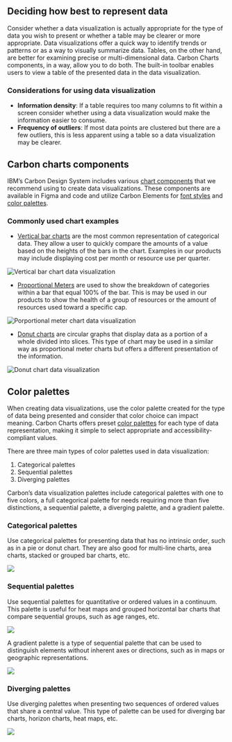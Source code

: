 ## Deciding how best to represent data

Consider whether a data visualization is actually appropriate for the type of data you wish to present or whether a table may be clearer or more appropriate. Data visualizations offer a quick way to identify trends or patterns or as a way to visually summarize data. Tables, on the other hand, are better for examining precise or multi-dimensional data. Carbon Charts components, in a way, allow you to do both. The built-in toolbar enables users to view a table of the presented data in the data visualization.

### Considerations for using data visualization

- **Information density**: If a table requires too many columns to fit within a screen consider whether using a data visualization would make the information easier to consume.
- **Frequency of outliers**: If most data points are clustered but there are a few outliers, this is less apparent using a table so a data visualization may be clearer.

## Carbon charts components

IBM’s Carbon Design System includes various [chart components](https://carbondesignsystem.com/data-visualization/chart-types/) that we recommend using to create data visualizations. These components are available in Figma and code and utilize Carbon Elements for [font styles](https://carbondesignsystem.com/elements/typography/overview/) and [color palettes](https://carbondesignsystem.com/elements/color/overview/).

### Commonly used chart examples

* [Vertical bar charts](https://charts.carbondesignsystem.com/bar#vertical) are the most common representation of categorical data. They allow a user to quickly compare the amounts of a value based on the heights of the bars in the chart. Examples in our products may include displaying cost per month or resource use per quarter.

![Vertical bar chart data visualization](/assets/patterns/data-visualization/color-usage/data-visualization-example-vertical-bar.png)

* [Proportional Meters]( https://carbondesignsystem.com/data-visualization/simple-charts/#meter-(proportional)) are used to show the breakdown of categories within a bar that equal 100% of the bar. This is may be used in our products to show the health of a group of resources or the amount of resources used toward a specific cap.

![Porportional meter chart data visualization](/assets/patterns/data-visualization/color-usage/data-visualization-example-proportional-meter.png)

* [Donut charts](https://carbondesignsystem.com/data-visualization/simple-charts/#donut) are circular graphs that display data as a portion of a whole divided into slices. This type of chart may be used in a similar way as proportional meter charts but offers a different presentation of the information.

![Donut chart data visualization](/assets/patterns/data-visualization/color-usage/data-visualization-example-donut.png)


## Color palettes

When creating data visualizations, use the color palette created for the type of data being presented and consider that color choice can impact meaning. Carbon Charts offers preset [color palettes](https://carbondesignsystem.com/data-visualization/color-palettes/) for each type of data representation, making it simple to select appropriate and accessibility-compliant values.

There are three main types of color palettes used in data visualization:

1. Categorical palettes
2. Sequential palettes
3. Diverging palettes

Carbon’s data visualization palettes include categorical palettes with one to five colors, a full categorical palette for needs requiring more than five distinctions, a sequential palette, a diverging palette, and a gradient palette.

### Categorical palettes

Use categorical palettes for presenting data that has no intrinsic order, such as in a pie or donut chart. They are also good for multi-line charts, area charts, stacked or grouped bar charts, etc.

![](/assets/patterns/data-visualization/color-usage/data-visualization-categorical.png)

### Sequential palettes

Use sequential palettes for quantitative or ordered values in a continuum. This palette is useful for heat maps and grouped horizontal bar charts that compare sequential groups, such as age ranges, etc.

![](/assets/patterns/data-visualization/color-usage/data-visualization-sequential.png)

A gradient palette is a type of sequential palette that can be used to distinguish elements without inherent axes or directions, such as in maps or geographic representations.

![](/assets/patterns/data-visualization/color-usage/data-visualization-graduated-sequence.png)

### Diverging palettes

Use diverging palettes when presenting two sequences of ordered values that share a central value. This type of palette can be used for diverging bar charts, horizon charts, heat maps, etc.

![](/assets/patterns/data-visualization/color-usage/data-visualization-diverging.png)
